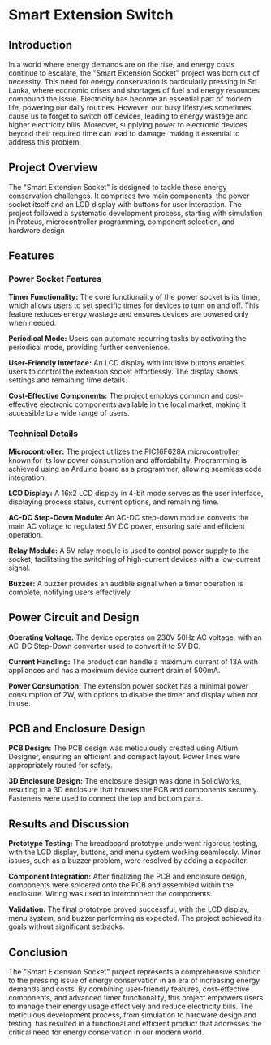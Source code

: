
# Smart Extension Switch




## Introduction
In a world where energy demands are on the rise, and energy costs continue to escalate, the "Smart Extension Socket" project was born out of necessity. This need for energy conservation is particularly pressing in Sri Lanka, where economic crises and shortages of fuel and energy resources compound the issue. Electricity has become an essential part of modern life, powering our daily routines. However, our busy lifestyles sometimes cause us to forget to switch off devices, leading to energy wastage and higher electricity bills. Moreover, supplying power to electronic devices beyond their required time can lead to damage, making it essential to address this problem.
## Project Overview
The "Smart Extension Socket" is designed to tackle these energy conservation challenges. It comprises two main components: the power socket itself and an LCD display with buttons for user interaction. The project followed a systematic development process, starting with simulation in Proteus, microcontroller programming, component selection, and hardware design

## Features
### Power Socket Features
**Timer Functionality:** The core functionality of the power socket is its timer, which allows users to set specific times for devices to turn on and off. This feature reduces energy wastage and ensures devices are powered only when needed.

**Periodical Mode:** Users can automate recurring tasks by activating the periodical mode, providing further convenience.

**User-Friendly Interface:** An LCD display with intuitive buttons enables users to control the extension socket effortlessly. The display shows settings and remaining time details.

**Cost-Effective Components:** The project employs common and cost-effective electronic components available in the local market, making it accessible to a wide range of users.

### Technical Details
**Microcontroller:** The project utilizes the PIC16F628A microcontroller, known for its low power consumption and affordability. Programming is achieved using an Arduino board as a programmer, allowing seamless code integration.

**LCD Display:** A 16x2 LCD display in 4-bit mode serves as the user interface, displaying process status, current options, and remaining time.

**AC-DC Step-Down Module:** An AC-DC step-down module converts the main AC voltage to regulated 5V DC power, ensuring safe and efficient operation.

**Relay Module:** A 5V relay module is used to control power supply to the socket, facilitating the switching of high-current devices with a low-current signal.

**Buzzer:** A buzzer provides an audible signal when a timer operation is complete, notifying users effectively.

## Power Circuit and Design
**Operating Voltage:** The device operates on 230V 50Hz AC voltage, with an AC-DC Step-Down converter used to convert it to 5V DC.

**Current Handling:** The product can handle a maximum current of 13A with appliances and has a maximum device current drain of 500mA.

**Power Consumption:** The extension power socket has a minimal power consumption of 2W, with options to disable the timer and display when not in use.

## PCB and Enclosure Design
**PCB Design:** The PCB design was meticulously created using Altium Designer, ensuring an efficient and compact layout. Power lines were appropriately routed for safety.

**3D Enclosure Design:** The enclosure design was done in SolidWorks, resulting in a 3D enclosure that houses the PCB and components securely. Fasteners were used to connect the top and bottom parts.

## Results and Discussion
**Prototype Testing:** The breadboard prototype underwent rigorous testing, with the LCD display, buttons, and menu system working seamlessly. Minor issues, such as a buzzer problem, were resolved by adding a capacitor.

**Component Integration:** After finalizing the PCB and enclosure design, components were soldered onto the PCB and assembled within the enclosure. Wiring was used to interconnect the components.

**Validation:** The final prototype proved successful, with the LCD display, menu system, and buzzer performing as expected. The project achieved its goals without significant setbacks.

## Conclusion
The "Smart Extension Socket" project represents a comprehensive solution to the pressing issue of energy conservation in an era of increasing energy demands and costs. By combining user-friendly features, cost-effective components, and advanced timer functionality, this project empowers users to manage their energy usage effectively and reduce electricity bills. The meticulous development process, from simulation to hardware design and testing, has resulted in a functional and efficient product that addresses the critical need for energy conservation in our modern world.







